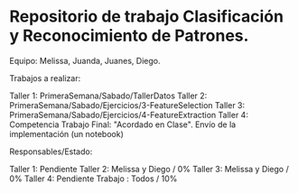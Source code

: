 # Repositorio de trabajo Clasificación y Reconocimiento de Patrones.
Equipo: Melissa, Juanda, Juanes, Diego.

Trabajos a realizar:

Taller 1: PrimeraSemana/Sabado/TallerDatos
Taller 2: PrimeraSemana/Sabado/Ejercicios/3-FeatureSelection
Taller 3: PrimeraSemana/Sabado/Ejercicios/4-FeatureExtraction
Taller 4: Competencia
Trabajo Final: "Acordado en Clase". Envío de la implementación (un notebook)

Responsables/Estado:

Taller 1: Pendiente
Taller 2: Melissa y Diego / 0%
Taller 3: Melissa y Diego / 0%
Taller 4: Pendiente
Trabajo : Todos / 10%

